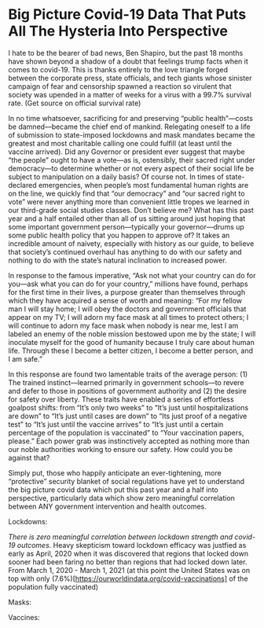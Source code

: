 # Big Picture Covid-19 Data That Puts All The Hysteria Into Perspective

I hate to be the bearer of bad news, Ben Shapiro, but the past 18 months have shown beyond a shadow of a doubt that feelings trump facts when it comes to covid-19. This is thanks entirely to the love triangle forged between the corporate press, state officials, and tech giants whose sinister campaign of fear and censorship spawned a reaction so virulent that society was upended in a matter of weeks for a virus with a 99.7% survival rate. (Get source on official survival rate)

In no time whatsoever, sacrificing for and preserving “public health”—costs be damned—became the chief end of mankind. Relegating oneself to a life of submission to state-imposed lockdowns and mask mandates became the greatest and most charitable calling one could fulfill (at least until the vaccine arrived). Did any Governor or president ever suggest that maybe “the people” ought to have a vote—as is, ostensibly, their sacred right under democracy—to determine whether or not every aspect of their social life be subject to manipulation on a daily basis? Of course not. In times of state-declared emergencies, when people’s most fundamental human rights are on the line, we quickly find that “our democracy” and “our sacred right to vote” were never anything more than convenient little tropes we learned in our third-grade social studies classes. Don’t believe me? What has this past year and a half entailed other than all of us sitting around just hoping that some important government person—typically your governor—drums up some public health policy that you happen to approve of? It takes an incredible amount of naivety, especially with history as our guide, to believe that society’s continued overhaul has anything to do with our safety and nothing to do with the state’s natural inclination to increased power.

In response to the famous imperative, “Ask not what your country can do for you—ask what you can do for your country,” millions have found, perhaps for the first time in their lives, a purpose greater than themselves through which they have acquired a sense of worth and meaning: “For my fellow man I will stay home; I will obey the doctors and government officials that appear on my TV; I will adorn my face mask at all times to protect others; I will continue to adorn my face mask when nobody is near me, lest I am labeled an enemy of the noble mission bestowed upon me by the state; I will inoculate myself for the good of humanity because I truly care about human life. Through these I become a better citizen, I become a better person, and I am safe.”

In this response are found two lamentable traits of the average person: (1) The trained instinct—learned primarily in government schools—to revere and defer to those in positions of government authority and (2) the desire for safety over liberty. These traits have enabled a series of effortless goalpost shifts: from “It’s only two weeks” to “It’s just until hospitalizations are down” to “It’s just until cases are down” to “Its just proof of a negative test” to “It’s just until the vaccine arrives” to “It’s just until a certain percentage of the population is vaccinated” to “Your vaccination papers, please.” Each power grab was instinctively accepted as nothing more than our noble authorities working to ensure our safety. How could you be against that?

Simply put, those who happily anticipate an ever-tightening, more “protective” security blanket of social regulations have yet to understand the big picture covid data which put this past year and a half into perspective, particularly data which show zero meaningful correlation between ANY government intervention and health outcomes. 

Lockdowns:

*There is zero meaningful correlation between lockdown strength and covid-19 outcomes*. Heavy skepticism toward lockdown efficacy was justfied as early as April, 2020 when it was discovered that regions that locked down sooner had been faring no better than regions that had locked down later. From March 1, 2020 - March 1, 2021 (at this point the United States was on top with only (7.6%)[https://ourworldindata.org/covid-vaccinations] of the population fully vaccinated)

Masks:

Vaccines: 
